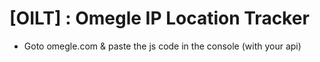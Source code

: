# [OILT] : Omegle IP Location Tracker

- Goto omegle.com & paste the js code in the console (with your api)
